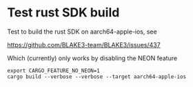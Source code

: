 # Test rust SDK build

Test to build the rust SDK on aarch64-apple-ios, see

https://github.com/BLAKE3-team/BLAKE3/issues/437

Which (currently) only works by disabling the NEON feature

````
export CARGO_FEATURE_NO_NEON=1
cargo build --verbose --verbose --target aarch64-apple-ios
````
